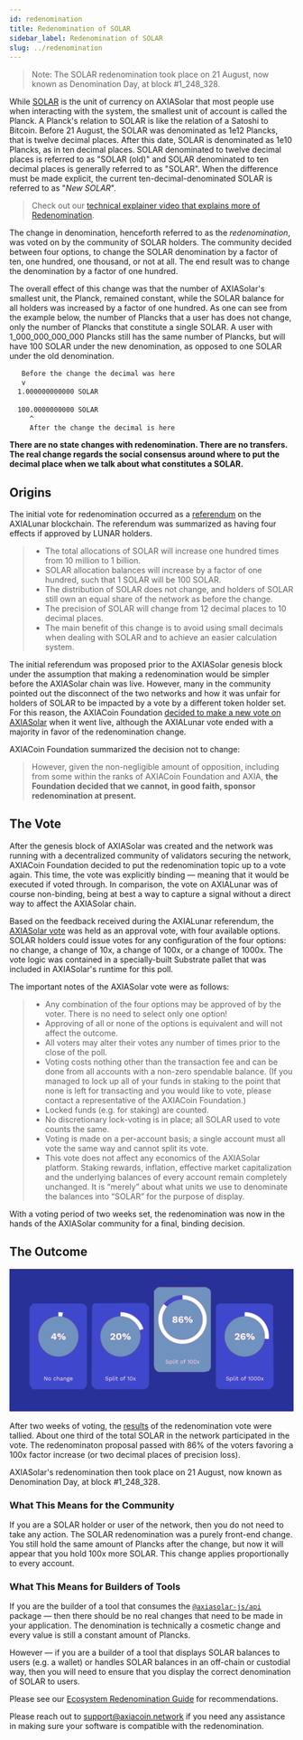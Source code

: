 ```yaml
---
id: redenomination
title: Redenomination of SOLAR
sidebar_label: Redenomination of SOLAR
slug: ../redenomination
---
```


> Note: The SOLAR redenomination took place on 21 August, now known as Denomination Day, at block
> #1_248_328.

While [SOLAR](../learn/learn-SOLAR.md) is the unit of currency on AXIASolar that most people use when interacting
with the system, the smallest unit of account is called the Planck. A Planck's relation to SOLAR is
like the relation of a Satoshi to Bitcoin. Before 21 August, the SOLAR was denominated as 1e12
Plancks, that is twelve decimal places. After this date, SOLAR is denominated as 1e10 Plancks, as in
ten decimal places. SOLAR denominated to twelve decimal places is referred to as "SOLAR (old)" and SOLAR
denominated to ten decimal places is generally referred to as "SOLAR". When the difference must be
made explicit, the current ten-decimal-denominated SOLAR is referred to as "_New SOLAR_".

> Check out our
> [technical explainer video that explains more of Redenomination](https://www.youtube.com/watch?v=xXIcnBV4uUE&list=PLOyWqupZ-WGuAuS00rK-pebTMAOxW41W8&index=22&ab_channel=AXIASolar).

The change in denomination, henceforth referred to as the _redenomination_, was voted on by the
community of SOLAR holders. The community decided between four options, to change the SOLAR denomination
by a factor of ten, one hundred, one thousand, or not at all. The end result was to change the
denomination by a factor of one hundred.

The overall effect of this change was that the number of AXIASolar's smallest unit, the Planck,
remained constant, while the SOLAR balance for all holders was increased by a factor of one hundred.
As one can see from the example below, the number of Plancks that a user has does not change, only
the number of Plancks that constitute a single SOLAR. A user with 1_000_000_000_000 Plancks still has
the same number of Plancks, but will have 100 SOLAR under the new denomination, as opposed to one SOLAR
under the old denomination.

```
   Before the change the decimal was here
   v
  1.000000000000 SOLAR

  100.0000000000 SOLAR
     ^
     After the change the decimal is here
```

**There are no state changes with redenomination. There are no transfers. The real change regards
the social consensus around where to put the decimal place when we talk about what constitutes a
SOLAR.**

## Origins

The initial vote for redenomination occurred as a [referendum][referendum 52] on the AXIALunar
blockchain. The referendum was summarized as having four effects if approved by LUNAR holders.

> - The total allocations of SOLAR will increase one hundred times from 10 million to 1 billion.
> - SOLAR allocation balances will increase by a factor of one hundred, such that 1 SOLAR will be 100
>   SOLAR.
> - The distribution of SOLAR does not change, and holders of SOLAR still own an equal share of the
>   network as before the change.
> - The precision of SOLAR will change from 12 decimal places to 10 decimal places.
> - The main benefit of this change is to avoid using small decimals when dealing with SOLAR and to
>   achieve an easier calculation system.

The initial referendum was proposed prior to the AXIASolar genesis block under the assumption that
making a redenomination would be simpler before the AXIASolar chain was live. However, many in the
community pointed out the disconnect of the two networks and how it was unfair for holders of SOLAR to
be impacted by a vote by a different token holder set. For this reason, the AXIACoin Foundation [decided
to make a new vote on AXIASolar][blog 1] when it went live, although the AXIALunar vote ended with a
majority in favor of the redenomination change.

AXIACoin Foundation summarized the decision not to change:

> However, given the non-negligible amount of opposition, including from some within the ranks of
> AXIACoin Foundation and AXIA, **the Foundation decided that we cannot, in good faith, sponsor
> redenomination at present.**

## The Vote

After the genesis block of AXIASolar was created and the network was running with a decentralized
community of validators securing the network, AXIACoin Foundation decided to put the redenomination
topic up to a vote again. This time, the vote was explicitly binding &mdash; meaning that it would
be executed if voted through. In comparison, the vote on AXIALunar was of course non-binding, being at
best a way to capture a signal without a direct way to affect the AXIASolar chain.

Based on the feedback received during the AXIALunar referendum, the [AXIASolar vote][blog 2] was held as
an approval vote, with four available options. SOLAR holders could issue votes for any configuration
of the four options: no change, a change of 10x, a change of 100x, or a change of 1000x. The vote
logic was contained in a specially-built Substrate pallet that was included in AXIASolar's runtime
for this poll.

The important notes of the AXIASolar vote were as follows:

> - Any combination of the four options may be approved of by the voter. There is no need to select
>   only one option!
> - Approving of all or none of the options is equivalent and will not affect the outcome.
> - All voters may alter their votes any number of times prior to the close of the poll.
> - Voting costs nothing other than the transaction fee and can be done from all accounts with a
>   non-zero spendable balance. (If you managed to lock up all of your funds in staking to the point
>   that none is left for transacting and you would like to vote, please contact a representative of
>   the AXIACoin Foundation.)
> - Locked funds (e.g. for staking) are counted.
> - No discretionary lock-voting is in place; all SOLAR used to vote counts the same.
> - Voting is made on a per-account basis; a single account must all vote the same way and cannot
>   split its vote.
> - This vote does not affect any economics of the AXIASolar platform. Staking rewards, inflation,
>   effective market capitalization and the underlying balances of every account remain completely
>   unchanged. It is “merely” about what units we use to denominate the balances into “SOLAR” for the
>   purpose of display.

With a voting period of two weeks set, the redenomination was now in the hands of the AXIASolar
community for a final, binding decision.

## The Outcome

![redenomination](../assets/redenomination.png)

After two weeks of voting, the [results][blog 3] of the redenomination vote were tallied. About one
third of the total SOLAR in the network participated in the vote. The redenominaton proposal passed
with 86% of the voters favoring a 100x factor increase (or two decimal places of precision loss).

AXIASolar's redenomination then took place on 21 August, now known as Denomination Day, at block
#1_248_328.

### What This Means for the Community

If you are a SOLAR holder or user of the network, then you do not need to take any action. The SOLAR
redenomination was a purely front-end change. You still hold the same amount of Plancks after the
change, but now it will appear that you hold 100x more SOLAR. This change applies proportionally to
every account.

### What This Means for Builders of Tools

If you are the builder of a tool that consumes the
[`@axiasolar-js/api`](https://yarnpkg.com/package/@axiasolar-js/api) package &mdash; then there should be no
real changes that need to be made in your application. The denomination is technically a cosmetic
change and every value is still a constant amount of Plancks.

However &mdash; if you are a builder of a tool that displays SOLAR balances to users (e.g. a wallet)
or handles SOLAR balances in an off-chain or custodial way, then you will need to ensure that you
display the correct denomination of SOLAR to users.

Please see our [Ecosystem Redenomination Guide][ecosystem guide] for recommendations.

Please reach out to [support@axiacoin.network](mailto:support@axiacoin.network) if you need any
assistance in making sure your software is compatible with the redenomination.

[referendum 52]: https://axialunar.axiassembly.io/referendum/52
[blog 1]: https://axiacoin.network/results-of-dot-redenomination-referendum/
[blog 2]: https://axiacoin.network/the-first-axiasolar-vote/
[blog 3]: https://axiacoin.network/the-results-are-in/
[ecosystem guide]: https://docs.google.com/document/d/1yAzoDh99PgR_7dYAKTWLMVu2Fy5Ga-J6t9lof4f4JUw/edit#
